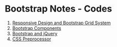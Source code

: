 # Bootstrap Notes - Codes

1. [Responsive Design and Bootstrap Grid System](https://github.com/vanessaaleung/full-stack-notes/blob/master/bootstrap/code-notes/responsive-design.md)
2. [Bootstrap Components](https://github.com/vanessaaleung/full-stack-notes/blob/master/bootstrap/code-notes/components.md)
3. [Bootstrap and jQuery](https://github.com/vanessaaleung/full-stack-notes/blob/master/bootstrap/code-notes/jquery.md)
4. [CSS Preprocessor](https://github.com/vanessaaleung/full-stack-notes/blob/master/bootstrap/code-notes/css-preprocessor.md)
